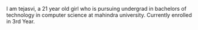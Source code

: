 I am tejasvi, a 21 year old girl who is pursuing undergrad in bachelors of technology in  computer science at mahindra university. Currently enrolled in 3rd Year. 


